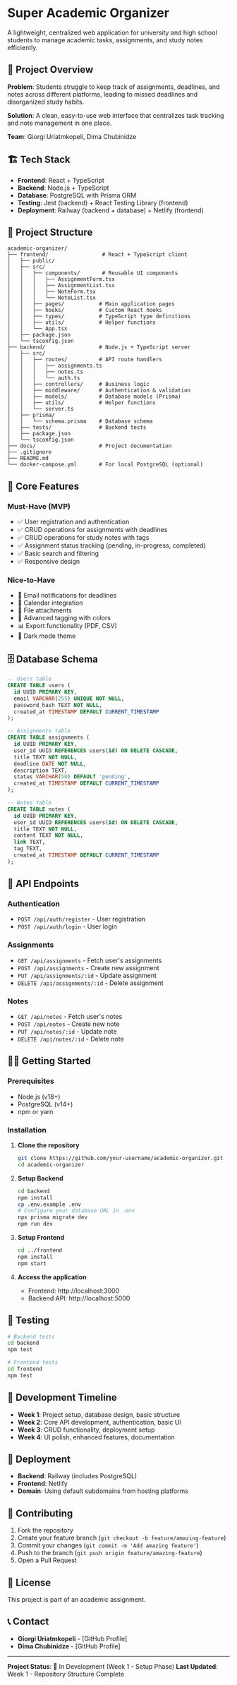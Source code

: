 # Super Academic Organizer

A lightweight, centralized web application for university and high school students to manage academic tasks, assignments, and study notes efficiently.

## 🎯 Project Overview

**Problem**: Students struggle to keep track of assignments, deadlines, and notes across different platforms, leading to missed deadlines and disorganized study habits.

**Solution**: A clean, easy-to-use web interface that centralizes task tracking and note management in one place.

**Team**: Giorgi Uriatmkopeli, Dima Chubinidze

## 🏗️ Tech Stack

- **Frontend**: React + TypeScript
- **Backend**: Node.js + TypeScript
- **Database**: PostgreSQL with Prisma ORM
- **Testing**: Jest (backend) + React Testing Library (frontend)
- **Deployment**: Railway (backend + database) + Netlify (frontend)

## 📁 Project Structure

```
academic-organizer/
├── frontend/                 # React + TypeScript client
│   ├── public/
│   ├── src/
│   │   ├── components/       # Reusable UI components
│   │   │   ├── AssignmentForm.tsx
│   │   │   ├── AssignmentList.tsx
│   │   │   ├── NoteForm.tsx
│   │   │   └── NoteList.tsx
│   │   ├── pages/           # Main application pages
│   │   ├── hooks/           # Custom React hooks
│   │   ├── types/           # TypeScript type definitions
│   │   ├── utils/           # Helper functions
│   │   └── App.tsx
│   ├── package.json
│   └── tsconfig.json
├── backend/                 # Node.js + TypeScript server
│   ├── src/
│   │   ├── routes/          # API route handlers
│   │   │   ├── assignments.ts
│   │   │   ├── notes.ts
│   │   │   └── auth.ts
│   │   ├── controllers/     # Business logic
│   │   ├── middleware/      # Authentication & validation
│   │   ├── models/          # Database models (Prisma)
│   │   ├── utils/           # Helper functions
│   │   └── server.ts
│   ├── prisma/
│   │   └── schema.prisma    # Database schema
│   ├── tests/               # Backend tests
│   ├── package.json
│   └── tsconfig.json
├── docs/                    # Project documentation
├── .gitignore
├── README.md
└── docker-compose.yml       # For local PostgreSQL (optional)
```

## 🚀 Core Features

### Must-Have (MVP)
- ✅ User registration and authentication
- ✅ CRUD operations for assignments with deadlines
- ✅ CRUD operations for study notes with tags
- ✅ Assignment status tracking (pending, in-progress, completed)
- ✅ Basic search and filtering
- ✅ Responsive design

### Nice-to-Have
- 📧 Email notifications for deadlines
- 📅 Calendar integration
- 📎 File attachments
- 🎨 Advanced tagging with colors
- 📊 Export functionality (PDF, CSV)
- 🌙 Dark mode theme

## 🗄️ Database Schema

```sql
-- Users table
CREATE TABLE users (
  id UUID PRIMARY KEY,
  email VARCHAR(255) UNIQUE NOT NULL,
  password_hash TEXT NOT NULL,
  created_at TIMESTAMP DEFAULT CURRENT_TIMESTAMP
);

-- Assignments table
CREATE TABLE assignments (
  id UUID PRIMARY KEY,
  user_id UUID REFERENCES users(id) ON DELETE CASCADE,
  title TEXT NOT NULL,
  deadline DATE NOT NULL,
  description TEXT,
  status VARCHAR(50) DEFAULT 'pending',
  created_at TIMESTAMP DEFAULT CURRENT_TIMESTAMP
);

-- Notes table
CREATE TABLE notes (
  id UUID PRIMARY KEY,
  user_id UUID REFERENCES users(id) ON DELETE CASCADE,
  title TEXT NOT NULL,
  content TEXT NOT NULL,
  link TEXT,
  tag TEXT,
  created_at TIMESTAMP DEFAULT CURRENT_TIMESTAMP
);
```

## 🔌 API Endpoints

### Authentication
- `POST /api/auth/register` - User registration
- `POST /api/auth/login` - User login

### Assignments
- `GET /api/assignments` - Fetch user's assignments
- `POST /api/assignments` - Create new assignment
- `PUT /api/assignments/:id` - Update assignment
- `DELETE /api/assignments/:id` - Delete assignment

### Notes
- `GET /api/notes` - Fetch user's notes
- `POST /api/notes` - Create new note
- `PUT /api/notes/:id` - Update note
- `DELETE /api/notes/:id` - Delete note

## 🏃‍♂️ Getting Started

### Prerequisites
- Node.js (v18+)
- PostgreSQL (v14+)
- npm or yarn

### Installation

1. **Clone the repository**
   ```bash
   git clone https://github.com/your-username/academic-organizer.git
   cd academic-organizer
   ```

2. **Setup Backend**
   ```bash
   cd backend
   npm install
   cp .env.example .env
   # Configure your database URL in .env
   npx prisma migrate dev
   npm run dev
   ```

3. **Setup Frontend**
   ```bash
   cd ../frontend
   npm install
   npm start
   ```

4. **Access the application**
   - Frontend: http://localhost:3000
   - Backend API: http://localhost:5000

## 🧪 Testing

```bash
# Backend tests
cd backend
npm test

# Frontend tests
cd frontend
npm test
```

## 📅 Development Timeline

- **Week 1**: Project setup, database design, basic structure
- **Week 2**: Core API development, authentication, basic UI
- **Week 3**: CRUD functionality, deployment setup
- **Week 4**: UI polish, enhanced features, documentation

## 🚀 Deployment

- **Backend**: Railway (includes PostgreSQL)
- **Frontend**: Netlify
- **Domain**: Using default subdomains from hosting platforms

## 🤝 Contributing

1. Fork the repository
2. Create your feature branch (`git checkout -b feature/amazing-feature`)
3. Commit your changes (`git commit -m 'Add amazing feature'`)
4. Push to the branch (`git push origin feature/amazing-feature`)
5. Open a Pull Request

## 📝 License

This project is part of an academic assignment.

## 📞 Contact

- **Giorgi Uriatmkopeli** - [GitHub Profile]
- **Dima Chubinidze** - [GitHub Profile]

---

**Project Status**: 🚧 In Development (Week 1 - Setup Phase)
**Last Updated**: Week 1 - Repository Structure Complete